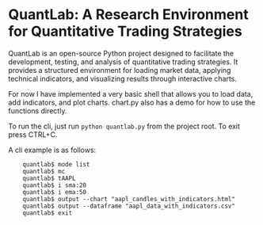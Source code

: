 # QuantLab: A Research Environment for Quantitative Trading Strategies

QuantLab is an open-source Python project designed to facilitate the development, testing, and analysis of quantitative trading strategies. It provides a structured environment for loading market data, applying technical indicators, and visualizing results through interactive charts.

For now I have implemented a very basic shell that allows you to load data, add indicators, and plot charts. chart.py also has a demo for how to use the functions directly. 

To run the cli, just run `python quantlab.py` from the project root. To exit press CTRL+C.

A cli example is as follows:

```shell
    quantlab$ mode list
    quantlab$ mc
    quantlab$ tAAPL
    quantlab$ i sma:20
    quantlab$ i ema:50
    quantlab$ output --chart "aapl_candles_with_indicators.html"
    quantlab$ output --dataframe "aapl_data_with_indicators.csv"
    quantlab$ exit
```

